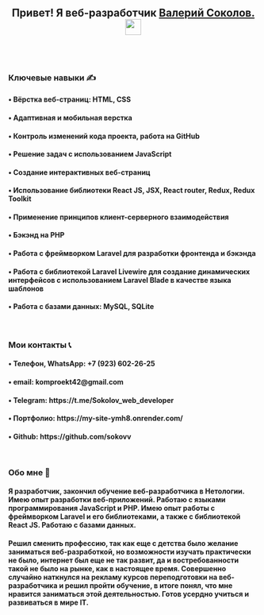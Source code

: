 <h2 align="center">Привет! Я веб-разработчик <a href="https://my-site-ymh8.onrender.com" target="_blank">Валерий Соколов.</a> 
<img src="https://github.com/blackcater/blackcater/raw/main/images/Hi.gif" height="32"/></h2>

<br>
<br>
<h3 align="start">Ключевые навыки ✍</h3>
<h4>• Вёрстка веб-страниц: HTML, CSS</h4>
<h4>• Адаптивная и мобильная верстка</p>
<h4>• Контроль изменений кода проекта, работа на GitHub</h4>
<h4>• Решение задач с использованием JavaScript</h4>
<h4>• Создание интерактивных веб-страниц</h4>
<h4>• Использование библиотеки React JS, JSX, React router, Redux, Redux Toolkit</h4>
<h4>• Применение принципов клиент-серверного взаимодействия</h4>
<h4>• Бэкэнд на PHP</h4>
<h4>• Работа с фреймворком Laravel для разработки фронтенда и бэкэнда</h4>
<h4>• Работа с библиотекой Laravel Livewire для создание динамических интерфейсов с использованием Laravel Blade в качестве языка шаблонов</h4>
<h4>• Работа с базами данных: MySQL, SQLite</h4>

<br>

<h3 align="start">Мои контакты 📞</h3>

<h4>• Телефон, WhatsApp: +7 (923) 602-26-25 </h4>
<h4>• email: komproekt42@gmail.com</p>
<h4>• Telegram: https://t.me/Sokolov_web_developer</h4>
<h4>• Портфолио: https://my-site-ymh8.onrender.com/</h4>
<h4>• Github: https://github.com/sokovv</p>

<br>

<h3 align="start">Обо мне 👨</h3>


<h4> Я разработчик, закончил обучение веб-разработчика в Нетологии. Имею опыт разработки веб-приложений. Работаю с языками программирования JavaScript и PHP. Имею опыт работы с фреймворком Laravel и его библиотеками, а также с библиотекой React JS. Работаю с базами данных.</h4>
<h4>Решил сменить профессию, так как еще с детства было желание заниматься веб-разработкой, но возможности изучать практически не было, интернет был еще не так развит, да и востребованности такой не было на рынке, как в настоящее время. Совершенно случайно наткнулся на рекламу курсов переподготовки на веб-разработчика и решил пройти обучение, в итоге понял, что мне нравится заниматься этой деятельностью. Готов усердно учиться и развиваться в мире IT.</h4>

<br>

